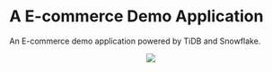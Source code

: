# A E-commerce Demo Application

An E-commerce demo application powered by TiDB and Snowflake.

<p align="center" >
<a href="https://gitpod.io/#https://github.com/Mini256/tidb-snowflake-e-commerce-demo">
   <image src="https://gitpod.io/button/open-in-gitpod.svg" />
</a>
</p>
